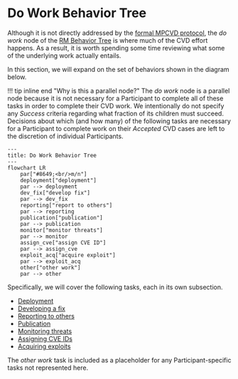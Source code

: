 # Do Work Behavior Tree

Although it is not directly addressed by the [formal MPCVD protocol](/reference/formal_protocol), the *do work* node
of the [RM Behavior Tree](/topics/behavior_logic/rm_bt/) is where much of the CVD effort happens.
As a result, it is worth spending some time reviewing what some of the underlying work actually entails.

In this section, we will expand on the set of behaviors shown in the diagram below.

!!! tip inline end "Why is this a parallel node?"
    The *do work* node is a parallel node because it is not necessary for a Participant to complete all of these tasks
    in order to complete their CVD work.
    We intentionally do not specify any *Success* criteria regarding what fraction of its children must succeed. 
    Decisions about which (and how many) of the following tasks are necessary for a Participant to complete work
    on their $Accepted$ CVD cases are left to the discretion of individual Participants.

```mermaid
---
title: Do Work Behavior Tree
---
flowchart LR
    par["#8649;<br/>m/n"]
    deployment["deployment"]
    par --> deployment
    dev_fix["develop fix"]
    par --> dev_fix
    reporting["report to others"]
    par --> reporting
    publication["publication"]
    par --> publication
    monitor["monitor threats"]
    par --> monitor
    assign_cve["assign CVE ID"]
    par --> assign_cve
    exploit_acq["acquire exploit"]
    par --> exploit_acq
    other["other work"]
    par --> other
```

 Specifically, we will cover the following
tasks, each in its own subsection.

-   [Deployment](/topics/behavior_logic/deployment_bt/)
-   [Developing a fix](/topics/behavior_logic/fix_dev_bt/)
-   [Reporting to others](/topics/behavior_logic/reporting_bt/)
-   [Publication](/topics/behavior_logic/publication_bt/)
-   [Monitoring threats](/topics/behavior_logic/monitor_threats_bt/)
-   [Assigning CVE IDs](/topics/behavior_logic/id_assignment_bt/)
-   [Acquiring exploits](/topics/behavior_logic/acquire_exploit_bt/)

The *other work* task is included as a placeholder for any Participant-specific tasks not represented here.




